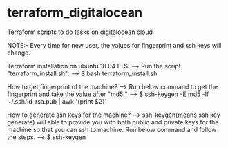 # terraform_digitalocean
Terraform scripts to do tasks on digitalocean cloud

NOTE:- Every time for new user, the values for fingerprint and ssh keys will change.

Terraform installation on ubuntu 18.04 LTS:
--> Run the script "terraform_install.sh":
    --> $ bash terraform_install.sh

How to get fingerprint of the machine?
--> Run below command to get the fingerprint and take the value after "md5:"
    --> $ ssh-keygen -E md5 -lf ~/.ssh/id_rsa.pub | awk '{print $2}'

How to generate ssh keys for the machine?
--> ssh-keygen(means ssh key generate) will able to provide you with both public and private keys for the machine so that you can ssh to machine. Run below command and follow the steps.
    --> $ ssh-keygen
